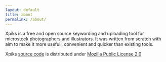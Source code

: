 ```yaml
---
layout: default
title: about
permalink: /about/
---
```


<p>
Xpiks is a free and open source keywording and uploading tool for microstock photographers and illustrators. It was written from scratch with aim to make it more usefull, convenient and quicker than existing tools.
</p>

<p>
Xpiks <a href="https://github.com/ribtoks/xpiks" target="_blank">source code</a> is distributed under <a href="https://www.mozilla.org/en-US/MPL/2.0/">Mozilla Public License 2.0</a>
</p>
